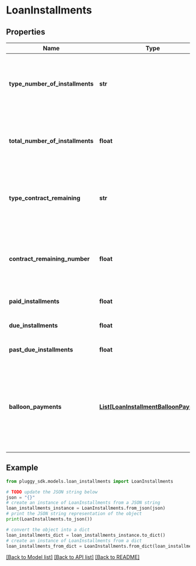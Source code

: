 # LoanInstallments


## Properties

Name | Type | Description | Notes
------------ | ------------- | ------------- | -------------
**type_number_of_installments** | **str** | Type of total term of the contract referring to the type of credit informed | [optional] 
**total_number_of_installments** | **float** | Total term according to the type referring to the type of credit informed | [optional] 
**type_contract_remaining** | **str** | Type of remaining term of the contract referring to the type of credit informed | [optional] 
**contract_remaining_number** | **float** | Remaining term according to the type referring to the credit type informed | [optional] 
**paid_installments** | **float** | Number of paid installments | [optional] 
**due_installments** | **float** | Number of due installments | [optional] 
**past_due_installments** | **float** | Number of overdue installments | [optional] 
**balloon_payments** | [**List[LoanInstallmentBalloonPayment]**](LoanInstallmentBalloonPayment.md) | List that brings the due dates and value of the non-regular installments of the contract of the type of credit consulted | [optional] 

## Example

```python
from pluggy_sdk.models.loan_installments import LoanInstallments

# TODO update the JSON string below
json = "{}"
# create an instance of LoanInstallments from a JSON string
loan_installments_instance = LoanInstallments.from_json(json)
# print the JSON string representation of the object
print(LoanInstallments.to_json())

# convert the object into a dict
loan_installments_dict = loan_installments_instance.to_dict()
# create an instance of LoanInstallments from a dict
loan_installments_from_dict = LoanInstallments.from_dict(loan_installments_dict)
```
[[Back to Model list]](../README.md#documentation-for-models) [[Back to API list]](../README.md#documentation-for-api-endpoints) [[Back to README]](../README.md)


